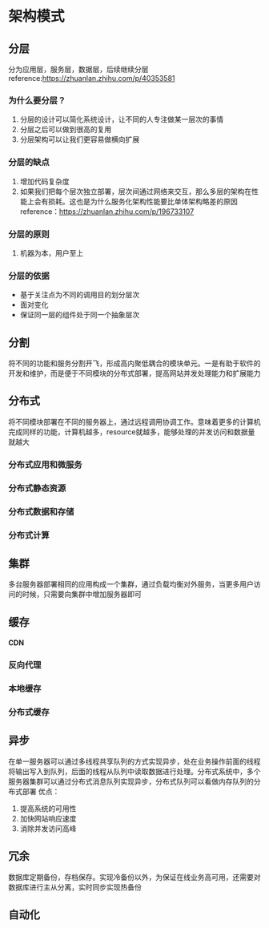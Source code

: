 # 架构模式
## 分层
分为应用层，服务层，数据层，后续继续分层
reference:https://zhuanlan.zhihu.com/p/40353581

### 为什么要分层？
1. 分层的设计可以简化系统设计，让不同的人专注做某一层次的事情
2. 分层之后可以做到很高的复用
3. 分层架构可以让我们更容易做横向扩展

### 分层的缺点
1. 增加代码复杂度
2. 如果我们把每个层次独立部署，层次间通过网络来交互，那么多层的架构在性能上会有损耗。这也是为什么服务化架构性能要比单体架构略差的原因
reference：https://zhuanlan.zhihu.com/p/196733107

### 分层的原则
1. 机器为本，用户至上
### 分层的依据
- 基于关注点为不同的调用目的划分层次
- 面对变化
- 保证同一层的组件处于同一个抽象层次

## 分割
将不同的功能和服务分割开飞，形成高内聚低耦合的模块单元。一是有助于软件的开发和维护，而是便于不同模块的分布式部署，提高网站并发处理能力和扩展能力

## 分布式
将不同模块部署在不同的服务器上，通过远程调用协调工作。意味着更多的计算机完成同样的功能，计算机越多，resource就越多，能够处理的并发访问和数据量就越大
### 分布式应用和微服务
### 分布式静态资源
### 分布式数据和存储
### 分布式计算

## 集群
多台服务器部署相同的应用构成一个集群，通过负载均衡对外服务，当更多用户访问的时候，只需要向集群中增加服务器即可

## 缓存
#### CDN
### 反向代理
### 本地缓存
### 分布式缓存

## 异步
在单一服务器可以通过多线程共享队列的方式实现异步，处在业务操作前面的线程将输出写入到队列，后面的线程从队列中读取数据进行处理。分布式系统中，多个服务器集群可以通过分布式消息队列实现异步，分布式队列可以看做内存队列的分布式部署
优点：
1. 提高系统的可用性
2. 加快网站响应速度
3. 消除并发访问高峰

## 冗余
数据库定期备份，存档保存。实现冷备份以外，为保证在线业务高可用，还需要对数据库进行主从分离，实时同步实现热备份

## 自动化



